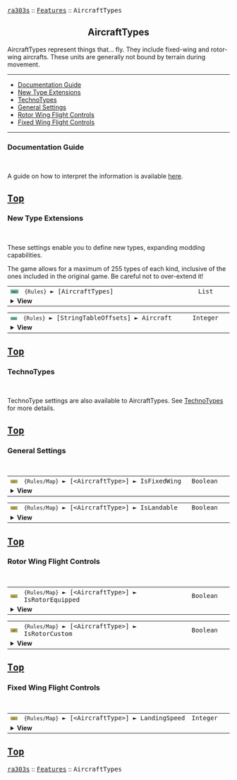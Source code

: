 <a href="../README.md"><kbd>ra303s</kbd></a> :: <a href="./features.md"><kbd>Features</kbd></a> :: <kbd><kbd>AircraftTypes</kbd></kbd><br>
<h2 align="center">AircraftTypes</h2>

AircraftTypes represent things that... fly. They include fixed-wing and rotor-wing aircrafts. These units are generally not bound by terrain during movement.

-------

 - [Documentation Guide](#documentation-guide)
 - [New Type Extensions](#new-type-extensions) 
 - [TechnoTypes](#technotypes) 
 - [General Settings](#general-settings) 
 - [Rotor Wing Flight Controls](#rotor-wing-flight-controls) 
 - [Fixed Wing Flight Controls](#fixed-wing-flight-controls) 


-------
### Documentation Guide
<br>

A guide on how to interpret the information is available [here](./dockeys.md).


<a href="#aircrafttypes"><kbd>Top</kbd></a><br>
-------
### New Type Extensions
<br>

These settings enable you to define new types, expanding modding capabilities.

The game allows for a maximum of 255 types of each kind, inclusive of the ones included in the original game. Be careful not to over-extend it!

<table><tr><td width="50"><a href="#"><img src="./img/30x15/new.png"></a></td><td width="842"><samp>
<code>{Rules}</code> ► [AircraftTypes]
</samp></td><td width="120"><samp>List</samp></td></tr><tr><td colspan="3"><details><summary><b>View</b></summary>

This section carries a zero-based list of IDs to be recognized as new AircraftType.

Care must be taken that the list keys follow the zero-based index exactly. Duplicate keys (e.g. two '0='), or missing keys, may crash the game at boot. The requirement for strict ordering may change in the future.

Example as follows:

```ini
[AircraftTypes]
0=ORCA
1=A10
```
</details></td></tr></table>


<table><tr><td width="50"><a href="#"><img src="./img/30x15/new.png"></a></td><td width="842"><samp>
<code>{Rules}</code> ► [StringTableOffsets] ► Aircraft
</samp></td><td width="120"><samp>Integer</samp></td></tr><tr><td colspan="3"><details><summary><b>View</b></summary>

The `Name` entries can be used to set the names of objects, but is limited to 30 across all instances before the game crashes. Instead, it is recommended to utilize `CONQUER.ENG` and its language counterparts to supply these names.

This specifies the string entry location within `CONQUER.ENG` of new technotype entries. The index used is denoted by [Type] + [index in the new types section] + 1.

For example, if `[StringTableOffsets] ► Aircraft` is set to 400 and `[AircraftTypes] ► 2` is set to ORCA, then the string table entry for `[ORCA]` is 400 + 2 + 1 = **403**

Ensure that `CONQUER.ENG` has sufficient entries, as attempting to read a missing entry will crash the game when hovering over the affected unit.

Do not create entries that exceed 1000 as the game will route to `DEBUG.ENG` instead, which for now is beyond the scope of the project.

If not defined, or set to -1, all additional unit types will default their names to the 'Civilian' text entry.
</details></td></tr></table>


<a href="#aircrafttypes"><kbd>Top</kbd></a><br>
-------
### TechnoTypes
<br>

TechnoType settings are also available to AircraftTypes. See [TechnoTypes](./technotypes.md) for more details.


<a href="#aircrafttypes"><kbd>Top</kbd></a><br>
-------
### General Settings
<br>

<table><tr><td width="50"><a href="#"><img src="./img/30x15/ref.png"></a></td><td width="842"><samp>
<code>{Rules/Map}</code> ► [&lt;AircraftType&gt;]  ► IsFixedWing
</samp></td><td width="120"><samp>Boolean</samp></td></tr><tr><td colspan="3"><details><summary><b>View</b></summary>

```Exposed AircraftTypeClass->IsFixedWing```

Determines if this aircraft type behaves like a fixed wing aircraft (such as the Mig or the Yak), or a gunship (such as the Longbow). Setting yes also sets the preferred docking building as an Airfield, while setting no sets the preferred docking building to the Helipad.
</details></td></tr></table>


<table><tr><td width="50"><a href="#"><img src="./img/30x15/ref.png"></a></td><td width="842"><samp>
<code>{Rules/Map}</code> ► [&lt;AircraftType&gt;]  ► IsLandable
</samp></td><td width="120"><samp>Boolean</samp></td></tr><tr><td colspan="3"><details><summary><b>View</b></summary>

```Exposed AircraftTypeClass->IsLandable```

Has no impact on the unit or the game. Supposedly this determines whether this aircraft type can land on terrain, but this appears to be overriden by IsFixedWing, and the source code from Remastered does not appear to use it.
</details></td></tr></table>


<a href="#aircrafttypes"><kbd>Top</kbd></a><br>
-------
### Rotor Wing Flight Controls
<br>

<table><tr><td width="50"><a href="#"><img src="./img/30x15/ref.png"></a></td><td width="842"><samp>
<code>{Rules/Map}</code> ► [&lt;AircraftType&gt;]  ► IsRotorEquipped
</samp></td><td width="120"><samp>Boolean</samp></td></tr><tr><td colspan="3"><details><summary><b>View</b></summary>

```Exposed AircraftTypeClass->IsRotorEquipped```

Determines if additional aircraft rotor should be drawn on top of the aircraft. The game is presently hardcoded to draw two rotors for the transport heli `TRAN`.
</details></td></tr></table>


<table><tr><td width="50"><a href="#"><img src="./img/30x15/ref.png"></a></td><td width="842"><samp>
<code>{Rules/Map}</code> ► [&lt;AircraftType&gt;]  ► IsRotorCustom
</samp></td><td width="120"><samp>Boolean</samp></td></tr><tr><td colspan="3"><details><summary><b>View</b></summary>

```Exposed AircraftTypeClass->IsRotorCustom```

Has no impact on the unit or the game. The transport heli is presently hardcoded to draw two rotors after checking for `IsRotorEquipped`, and `IsRotorCustom` does not appear to be used.
</details></td></tr></table>


<a href="#aircrafttypes"><kbd>Top</kbd></a><br>
-------
### Fixed Wing Flight Controls
<br>

<table><tr><td width="50"><a href="#"><img src="./img/30x15/ref.png"></a></td><td width="842"><samp>
<code>{Rules/Map}</code> ► [&lt;AircraftType&gt;]  ► LandingSpeed
</samp></td><td width="120"><samp>Integer</samp></td></tr><tr><td colspan="3"><details><summary><b>View</b></summary>

```Exposed AircraftTypeClass->LandingSpeed```

Determines the landing speed of the aircraft. For fixed wing aircraft, the landing speed should be adjusted with `Speed` so that the aircraft lands correctly on the airfield.

When using the Airfield, the game does no checks on the aircraft's descent against its forward motion. The position of descent is fixed. You may get strange results when the aircraft speed changes without corresponding changes with the landing speed. This includes any applied House bias to the aircraft speeds.
</details></td></tr></table>


<a href="#aircrafttypes"><kbd>Top</kbd></a><br>
-------
<a href="../README.md"><kbd>ra303s</kbd></a> :: <a href="./features.md"><kbd>Features</kbd></a> :: <kbd><kbd>AircraftTypes</kbd></kbd><br>
